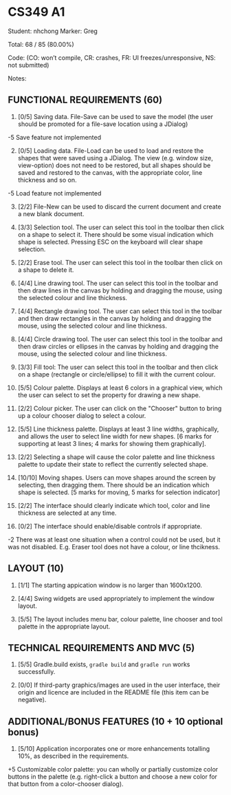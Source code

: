 # CS349 A1
Student: nhchong
Marker: Greg


Total: 68 / 85 (80.00%)

Code:
(CO: won’t compile, CR: crashes, FR: UI freezes/unresponsive, NS: not submitted)


Notes:   


## FUNCTIONAL REQUIREMENTS (60)

1. [0/5] Saving data. File-Save can be used to save the model (the user should be promoted for a file-save location using a JDialog)

-5 Save feature not implemented

2. [0/5] Loading data. File-Load can be used to load and restore the shapes that were saved using a JDialog. The view (e.g. window size, view-option) does not need to be restored, but all shapes should be saved and restored to the canvas, with the appropriate color, line thickness and so on.

-5 Load feature not implemented

3. [2/2] File-New can be used to discard the current document and create a new blank document.

4. [3/3] Selection tool. The user can select this tool in the toolbar then click on a shape to select it. There should be some visual indication which shape is selected. Pressing ESC on the keyboard will clear shape selection.

5. [2/2] Erase tool. The user can select this tool in the toolbar then click on a shape to delete it.

6. [4/4] Line drawing tool. The user can select this tool in the toolbar and then draw lines in the canvas by holding and dragging the mouse, using the selected colour and line thickness.

7. [4/4] Rectangle drawing tool. The user can select this tool in the toolbar and then draw rectangles in the canvas by holding and dragging the mouse, using the selected colour and line thickness.

8. [4/4] Circle drawing tool. The user can select this tool in the toolbar and then draw circles or ellipses in the canvas by holding and dragging the mouse, using the selected colour and line thickness.


9. [3/3] Fill tool: The user can select this tool in the toolbar and then click on a shape (rectangle or circle/ellipse) to fill it with the current colour.

10. [5/5] Colour palette. Displays at least 6 colors in a graphical view, which the user can select to set the property for drawing a new shape.

11. [2/2] Colour picker. The user can click on the "Chooser" button to bring up a colour chooser dialog to select a colour.

12. [5/5] Line thickness palette. Displays at least 3 line widths, graphically, and allows the user to select line width for new shapes. [6 marks for supporting at least 3 lines; 4 marks for showing them graphically].

13. [2/2] Selecting a shape will cause the color palette and line thickness palette to update their state to reflect the currently selected shape.

14. [10/10] Moving shapes. Users can move shapes around the screen by selecting, then dragging them. There should be an indication which shape is selected. [5 marks for moving, 5 marks for selection indicator]

15. [2/2] The interface should clearly indicate which tool, color and line thickness are selected at any time.

16. [0/2] The interface should enable/disable controls if appropriate.

-2 There was at least one situation when a control could not be used, but it was not disabled. E.g. Eraser tool does not have a colour, or line thcikness.


## LAYOUT (10)

1. [1/1] The starting appication window is no larger than 1600x1200.

2. [4/4] Swing widgets are used appropriately to implement the window layout.

3. [5/5] The layout includes menu bar, colour palette, line chooser and tool palette in the appropriate layout.

## TECHNICAL REQUIREMENTS AND MVC (5)

1. [5/5] Gradle.build exists, `gradle build` and `gradle run` works successfully.

3. [0/0] If third-party graphics/images are used in the user interface, their origin and licence are included in the README file (this item can be negative).


## ADDITIONAL/BONUS FEATURES (10 + 10 optional bonus)

1. [5/10] Application incorporates one or more enhancements totalling 10%, as described in the requirements.

+5 Customizable color palette: you can wholly or partially customize color buttons in the palette (e.g. right-click a button and choose a new color for that button from a color-chooser dialog).
